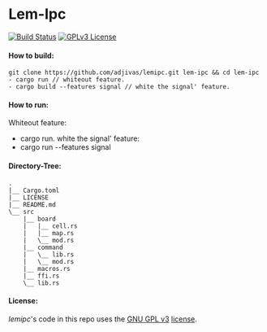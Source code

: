 # Lem-Ipc

[![Build Status](https://travis-ci.org/adjivas/lemipc.svg)](https://travis-ci.org/adjivas/lemipc)
[![GPLv3 License](http://img.shields.io/badge/license-GPLv3-blue.svg)](https://www.gnu.org/copyleft/gpl.html)

#### How to build:
```shell
git clone https://github.com/adjivas/lemipc.git lem-ipc && cd lem-ipc
- cargo run // whiteout feature.
- cargo build --features signal // white the signal' feature.
```

#### How to run:
Whiteout feature:
- cargo run.
white the signal' feature:
- cargo run --features signal

#### Directory-Tree:
```shell
.
|__ Cargo.toml
|__ LICENSE
|__ README.md
\__ src
    |__ board
    |   |__ cell.rs
    |   |__ map.rs
    |   \__ mod.rs
    |__ command
    |   \__ lib.rs
    |   \__ mod.rs
    |__ macros.rs
    |__ ffi.rs
    \__ lib.rs
```

#### License:
*lemipc*'s code in this repo uses the [GNU GPL v3](http://www.gnu.org/licenses/gpl-3.0.html) [license](https://github.com/adjivas/lemipc/blob/master/LICENSE).

